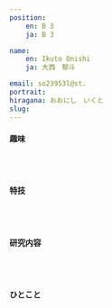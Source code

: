```yaml
---
position:
    en: B 3
    ja: B 3

name:
    en: Ikuto Onishi 
    ja: 大西　郁斗

email: so23953l@st.
portrait:
hiragana: おおにし　いくと
slug:
---
```


#### 趣味
<br><br>

#### 特技
<br><br>

#### 研究内容
<br><br>

#### ひとこと
<br><br>
